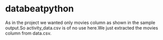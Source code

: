 # databeatpython
As in the project we wanted only movies column as shown in the sample output.So activity_data.csv is of no use here.We just extracted the movies column from data.csv.
